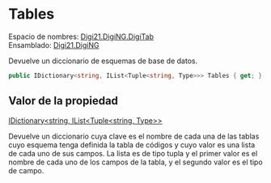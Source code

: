 # Tables

Espacio de nombres: [Digi21.DigiNG.DigiTab](../../)  
Ensamblado: [Digi21.DigiNG](../../../)

Devuelve un diccionario de esquemas de base de datos.

```csharp
public IDictionary<string, IList<Tuple<string, Type>>> Tables { get; }
```

## Valor de la propiedad

[IDictionary&lt;string, IList&lt;Tuple&lt;string, Type&gt;&gt;](https://docs.microsoft.com/en-us/dotnet/api/system.collections.generic.idictionary-2?view=net-5.0)

Devuelve un diccionario cuya clave es el nombre de cada una de las tablas cuyo esquema tenga definida la tabla de códigos y cuyo valor es una lista de cada uno de sus campos. La lista es de tipo tupla y el primer valor es el nombre de cada uno de los campos de la tabla, y el segundo valor es el tipo de campo.



